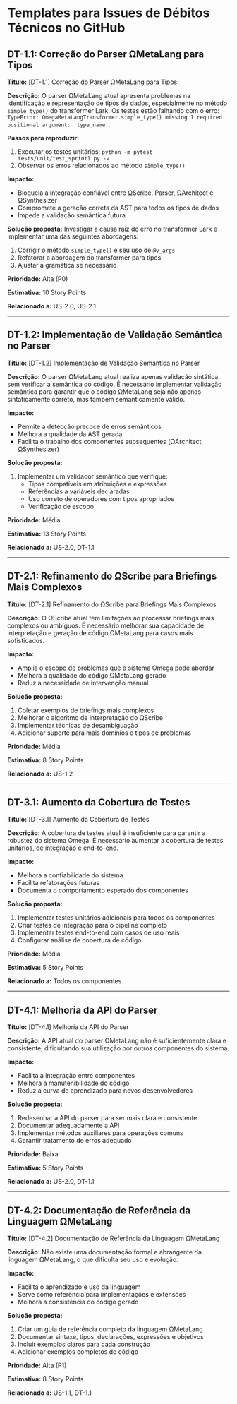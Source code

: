 # Templates para Issues de Débitos Técnicos no GitHub

## DT-1.1: Correção do Parser ΩMetaLang para Tipos

**Título:** [DT-1.1] Correção do Parser ΩMetaLang para Tipos

**Descrição:**
O parser ΩMetaLang atual apresenta problemas na identificação e representação de tipos de dados, especialmente no método `simple_type()` do transformer Lark. Os testes estão falhando com o erro: `TypeError: OmegaMetaLangTransformer.simple_type() missing 1 required positional argument: 'type_name'`.

**Passos para reproduzir:**
1. Executar os testes unitários: `python -m pytest tests/unit/test_sprint1.py -v`
2. Observar os erros relacionados ao método `simple_type()`

**Impacto:**
- Bloqueia a integração confiável entre ΩScribe, Parser, ΩArchitect e ΩSynthesizer
- Compromete a geração correta da AST para todos os tipos de dados
- Impede a validação semântica futura

**Solução proposta:**
Investigar a causa raiz do erro no transformer Lark e implementar uma das seguintes abordagens:
1. Corrigir o método `simple_type()` e seu uso de `@v_args`
2. Refatorar a abordagem do transformer para tipos
3. Ajustar a gramática se necessário

**Prioridade:** Alta (P0)

**Estimativa:** 10 Story Points

**Relacionado a:** US-2.0, US-2.1

---

## DT-1.2: Implementação de Validação Semântica no Parser

**Título:** [DT-1.2] Implementação de Validação Semântica no Parser

**Descrição:**
O parser ΩMetaLang atual realiza apenas validação sintática, sem verificar a semântica do código. É necessário implementar validação semântica para garantir que o código ΩMetaLang seja não apenas sintaticamente correto, mas também semanticamente válido.

**Impacto:**
- Permite a detecção precoce de erros semânticos
- Melhora a qualidade da AST gerada
- Facilita o trabalho dos componentes subsequentes (ΩArchitect, ΩSynthesizer)

**Solução proposta:**
1. Implementar um validador semântico que verifique:
   - Tipos compatíveis em atribuições e expressões
   - Referências a variáveis declaradas
   - Uso correto de operadores com tipos apropriados
   - Verificação de escopo

**Prioridade:** Média

**Estimativa:** 13 Story Points

**Relacionado a:** US-2.0, DT-1.1

---

## DT-2.1: Refinamento do ΩScribe para Briefings Mais Complexos

**Título:** [DT-2.1] Refinamento do ΩScribe para Briefings Mais Complexos

**Descrição:**
O ΩScribe atual tem limitações ao processar briefings mais complexos ou ambíguos. É necessário melhorar sua capacidade de interpretação e geração de código ΩMetaLang para casos mais sofisticados.

**Impacto:**
- Amplia o escopo de problemas que o sistema Omega pode abordar
- Melhora a qualidade do código ΩMetaLang gerado
- Reduz a necessidade de intervenção manual

**Solução proposta:**
1. Coletar exemplos de briefings mais complexos
2. Melhorar o algoritmo de interpretação do ΩScribe
3. Implementar técnicas de desambiguação
4. Adicionar suporte para mais domínios e tipos de problemas

**Prioridade:** Média

**Estimativa:** 8 Story Points

**Relacionado a:** US-1.2

---

## DT-3.1: Aumento da Cobertura de Testes

**Título:** [DT-3.1] Aumento da Cobertura de Testes

**Descrição:**
A cobertura de testes atual é insuficiente para garantir a robustez do sistema Omega. É necessário aumentar a cobertura de testes unitários, de integração e end-to-end.

**Impacto:**
- Melhora a confiabilidade do sistema
- Facilita refatorações futuras
- Documenta o comportamento esperado dos componentes

**Solução proposta:**
1. Implementar testes unitários adicionais para todos os componentes
2. Criar testes de integração para o pipeline completo
3. Implementar testes end-to-end com casos de uso reais
4. Configurar análise de cobertura de código

**Prioridade:** Média

**Estimativa:** 5 Story Points

**Relacionado a:** Todos os componentes

---

## DT-4.1: Melhoria da API do Parser

**Título:** [DT-4.1] Melhoria da API do Parser

**Descrição:**
A API atual do parser ΩMetaLang não é suficientemente clara e consistente, dificultando sua utilização por outros componentes do sistema.

**Impacto:**
- Facilita a integração entre componentes
- Melhora a manutenibilidade do código
- Reduz a curva de aprendizado para novos desenvolvedores

**Solução proposta:**
1. Redesenhar a API do parser para ser mais clara e consistente
2. Documentar adequadamente a API
3. Implementar métodos auxiliares para operações comuns
4. Garantir tratamento de erros adequado

**Prioridade:** Baixa

**Estimativa:** 5 Story Points

**Relacionado a:** US-2.0, DT-1.1

---

## DT-4.2: Documentação de Referência da Linguagem ΩMetaLang

**Título:** [DT-4.2] Documentação de Referência da Linguagem ΩMetaLang

**Descrição:**
Não existe uma documentação formal e abrangente da linguagem ΩMetaLang, o que dificulta seu uso e evolução.

**Impacto:**
- Facilita o aprendizado e uso da linguagem
- Serve como referência para implementações e extensões
- Melhora a consistência do código gerado

**Solução proposta:**
1. Criar um guia de referência completo da linguagem ΩMetaLang
2. Documentar sintaxe, tipos, declarações, expressões e objetivos
3. Incluir exemplos claros para cada construção
4. Adicionar exemplos completos de código

**Prioridade:** Alta (P1)

**Estimativa:** 8 Story Points

**Relacionado a:** US-1.1, DT-1.1
